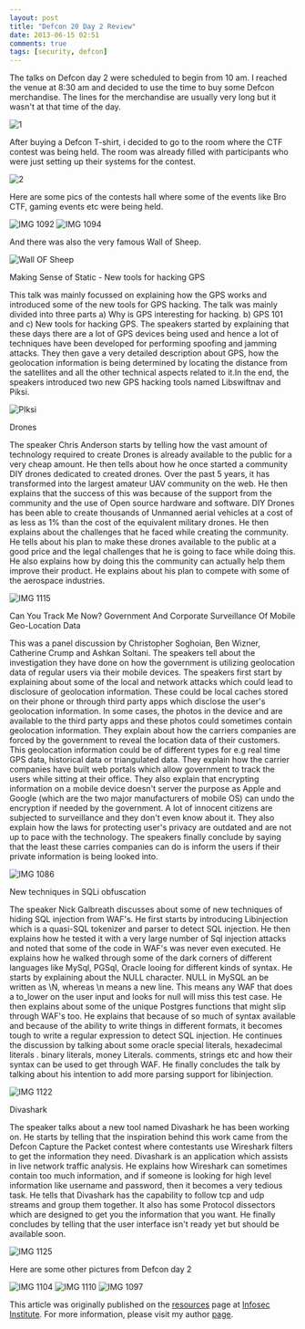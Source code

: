 ```yaml
---
layout: post
title: "Defcon 20 Day 2 Review"
date: 2013-06-15 02:51
comments: true
tags: [security, defcon]
---
```


The talks on Defcon day 2 were scheduled to begin from 10 am. I reached the venue at 8:30 am and decided to use the time to buy some Defcon merchandise. The lines for the merchandise are usually very long but it wasn't at that time of the day.

![1]( /images/posts/defcon2/1.JPG)

After buying a Defcon T-shirt, i decided to go to the room where the CTF contest was being held. The room was already filled with participants who were just setting up their systems for the contest.

<!--more-->

![2]( /images/posts/defcon2/2.JPG)

Here are some pics of the contests hall where some of the events like Bro CTF, gaming events etc were being held.

![IMG 1092]( /images/posts/defcon2/IMG_1092.JPG) ![IMG 1094]( /images/posts/defcon2/IMG_1094.JPG)

And there was also the very famous Wall of Sheep.

![Wall OF Sheep]( /images/posts/defcon2/Wall_OF_sheep.JPG)

Making Sense of Static - New tools for hacking GPS

This talk was mainly focussed on explaining how the GPS works and introduced some of the new tools for GPS hacking. The talk was mainly divided into three parts a) Why is GPS interesting for hacking. b) GPS 101 and c) New tools for hacking GPS. The speakers started by explaining that these days there are a lot of GPS devices being used and hence a lot of techniques have been developed for performing spoofing and jamming attacks. They then gave a very detailed description about GPS, how the geolocation information is being determined by locating the distance from the satellites and all the other technical aspects related to it.In the end, the speakers introduced two new GPS hacking tools named Libswiftnav and Piksi.

![PIksi]( /images/posts/defcon2/pIksi.png)

Drones

The speaker Chris Anderson starts by telling how the vast amount of technology required to create Drones is already available to the public for a very cheap amount. He then tells about how he once started a community DIY drones dedicated to created drones. Over the past 5 years, it has transformed into the largest amateur UAV community on the web. He then explains that the success of this was because of the support from the community and the use of Open source hardware and software. DIY Drones has been able to create thousands of Unmanned aerial vehicles at a cost of as less as 1% than the cost of the equivalent military drones. He then explains about the challenges that he faced while creating the community. He tells about his plan to make these drones available to the public at a good price and the legal challenges that he is going to face while doing this. He also explains how by doing this the community can actually help them improve their product. He explains about his plan to compete with some of the aerospace industries.

![IMG 1115]( /images/posts/defcon2/IMG_1115.JPG)

Can You Track Me Now? Government And Corporate Surveillance Of Mobile Geo-Location Data

This was a panel discussion by Christopher Soghoian, Ben Wizner, Catherine Crump and Ashkan Soltani. The speakers tell about the investigation they have done on how the government is utilizing geolocation data of regular users via their mobile devices. The speakers first start by explaining about some of the local and network attacks which could lead to disclosure of geolocation information. These could be local caches stored on their phone or through third party apps which disclose the user's geolocation information. In some cases, the photos in the device and are available to the third party apps and these photos could sometimes contain geolocation information. They explain about how the carriers companies are forced by the government to reveal the location data of their customers. This geolocation information could be of different types for e.g real time GPS data, historical data or triangulated data. They explain how the carrier companies have built web portals which allow government to track the users while sitting at their office. They also explain that encrypting information on a mobile device doesn't server the purpose as Apple and Google (which are the two major manufacturers of mobile OS) can undo the encryption if needed by the government. A lot of innocent citizens are subjected to surveillance and they don't even know about it. They also explain how the laws for protecting user's privacy are outdated and are not up to pace with the technology. The speakers finally conclude by saying that the least these carries companies can do is inform the users if their private information is being looked into.

![IMG 1086]( /images/posts/defcon2/IMG_1086.JPG)

New techniques in SQLi obfuscation

The speaker Nick Galbreath discusses about some of new techniques of hiding SQL injection from WAF's. He first starts by introducing Libinjection which is a quasi-SQL tokenizer and parser to detect SQL injection. He then explains how he tested it with a very large number of Sql injection attacks and noted that some of the code in WAF's was never even executed. He explains how he walked through some of the dark corners of different languages like MySql, PGSql, Oracle looing for different kinds of syntax. He starts by explaining about the NULL character. NULL in MySQL an be written as \N, whereas \n means a new line. This means any WAF that does a to_lower on the user input and looks for null will miss this test case. He then explains about some of the unique Postgres functions that might slip through WAF's too. He explains that because of so much of syntax available and because of the ability to write things in different formats, it becomes tough to write a regular expression to detect SQL injection. He continues the discussion by talking about some oracle special literals, hexadecimal literals . binary literals, money Literals. comments, strings etc and how their syntax can be used to get through WAF. He finally concludes the talk by talking about his intention to add more parsing support for libinjection.

![IMG 1122]( /images/posts/defcon2/IMG_1122.JPG)

Divashark

The speaker talks about a new tool named Divashark he has been working on. He starts by telling that the inspiration behind this work came from the Defcon Capture the Packet contest where contestants use Wireshark filters to get the information they need. Divashark is an application which assists in live network traffic analysis. He explains how Wireshark can sometimes contain too much information, and if someone is looking for high level information like username and password, then it becomes a very tedious task. He tells that Divashark has the capability to follow tcp and udp streams and group them together. It also has some Protocol dissectors which are designed to get you the information that you want. He finally concludes by telling that the user interface isn't ready yet but should be available soon.

![IMG 1125]( /images/posts/defcon2/IMG_1125.JPG)

Here are some other pictures from Defcon day 2

![IMG 1104]( /images/posts/defcon2/IMG_1104.JPG) ![IMG 1110]( /images/posts/defcon2/IMG_1110.JPG) ![IMG 1097]( /images/posts/defcon2/IMG_1097.JPG)

This article was originally published on the [resources](http://resources.infosecinstitute.com/) page at [Infosec Institute](http://infosecinstitute.com/). For more information, please visit my author [page](http://resources.infosecinstitute.com/author/prateek/).